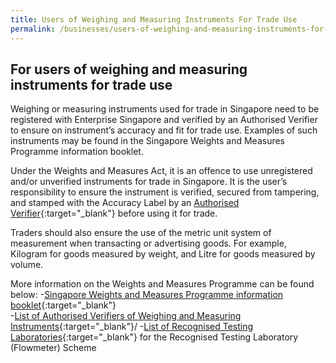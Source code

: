 ```yaml
---
title: Users of Weighing and Measuring Instruments For Trade Use
permalink: /businesses/users-of-weighing-and-measuring-instruments-for-trade-use
---
```

## For users of weighing and measuring instruments for trade use

Weighing or measuring instruments used for trade in Singapore need to be registered with Enterprise Singapore and verified by an Authorised Verifier to ensure on instrument’s accuracy and fit for trade use. Examples of such instruments may be found in the Singapore Weights and Measures Programme information booklet.

Under the Weights and Measures Act, it is an offence to use unregistered and/or unverified instruments for trade in Singapore. It is the user’s responsibility to ensure the instrument is verified, secured from tampering, and stamped with the Accuracy Label by an [Authorised Verifier](/files/businesses/authorised-verifiers-list.pdf){:target="_blank"} before using it for trade.

Traders should also ensure the use of the metric unit system of measurement when transacting or advertising goods. For example, Kilogram for goods measured by weight, and Litre for goods measured by volume.

More information on the Weights and Measures Programme can be found below:
-[Singapore Weights and Measures Programme information booklet](/files/businesses/wmo_info_booklet.pdf){:target="_blank"}\
-[List of Authorised Verifiers of Weighing and Measuring Instruments](/files/businesses/authorised-verifiers-list.pdf){:target="_blank"}/
-[List of Recognised Testing Laboratories](/files/businesses/list_of_rtl.pdf){:target="_blank"} for the Recognised Testing Laboratory (Flowmeter) Scheme


